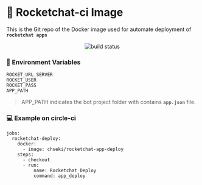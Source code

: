 # :rocket: Rocketchat-ci Image

This is the Git repo of the Docker image used for automate deployment of **`rocketchat apps`**

<p align="center">
  <img src="https://img.shields.io/docker/cloud/build/chseki/rocketchat-app-deploy" alt="build status"></a>
</p>


### :book:  Environment Variables 
    ROCKET_URL_SERVER
    ROCKET_USER
    ROCKET_PASS
    APP_PATH
    
>APP_PATH indicates the bot project folder with contains **`app.json`** file.


### :computer: Example on circle-ci

    jobs:
      rocketchat-deploy:
        docker:
          - image: chseki/rocketchat-app-deploy
        steps:
          - checkout
          - run:
              name: Rocketchat Deploy
              command: app_deploy
        
